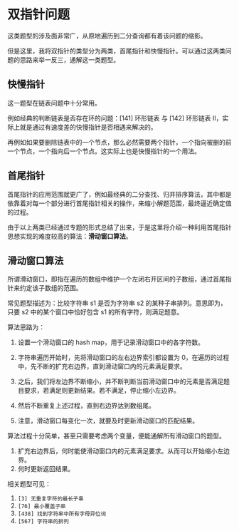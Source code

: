 # 双指针问题

这类题型的涉及面非常广，从原地遍历到二分查询都有着该问题的缩影。

但是这里，我将双指针的类型分为两类，首尾指针和快慢指针。可以通过这两类问题的思路来举一反三，通解这一类题型。

## 快慢指针

这一题型在链表问题中十分常用。

例如经典的判断链表是否存在环的问题：[141] 环形链表 与 [142] 环形链表 II，实际上就是通过有速度差的快慢指针是否相遇来解决的。

再例如如果要删除链表中的一个节点，那么必然需要两个指针，一个指向被删的前一个节点，一个指向后一个节点。这实际上也是快慢指针的一个用法。

## 首尾指针

首尾指针的应用范围就更广了，例如最经典的二分查找、归并排序算法，其中都是依靠着对每一个部分进行首尾指针相关的操作，来缩小解题范围，最终逼近确定值的过程。

由于以上两类已经通过专题的形式总结了出来，于是这里将介绍一种利用首尾指针思想实现的难度较高的算法：**滑动窗口算法**。

## 滑动窗口算法

所谓滑动窗口，即指在遍历的数组中维护一个左闭右开区间的子数组，通过首尾指针来约定该子数组的范围。

常见题型描述为：比较字符串 s1 是否为字符串 s2 的某种子串排列。意思即为，只要 s2 中的某个窗口中恰好包含 s1 的所有字符，则满足题意。

算法思路为：

1. 设置一个滑动窗口的 hash map，用于记录滑动窗口中的各字符数。

2. 字符串遍历开始时，先将滑动窗口的左右边界索引都设置为 0，在遍历的过程中，先不断的扩充右边界，直到滑动窗口内的元素满足要求。

3. 之后，我们将左边界不断缩小，并不断判断当前滑动窗口中的元素是否满足题目要求，若满足则更新结果。若不满足，停止缩小左边界。

4. 然后不断重复上述过程，直到右边界达到数组尾。

5. 注意，滑动窗口每变化一次，就要及时更新滑动窗口的匹配结果。

算法过程十分简单，甚至只需要考虑两个变量，便能通解所有滑动窗口的题型。

1. 扩充右边界后，何时能使滑动窗口内的元素满足要求。从而可以开始缩小左边界。
2. 何时更新返回结果。

相关题型可见：

1. `[3] 无重复字符的最长子串`
2. `[76] 最小覆盖子串`
3. `[438] 找到字符串中所有字母异位词`
4. `[567] 字符串的排列`
